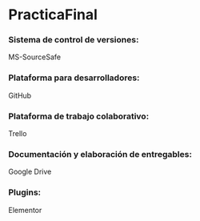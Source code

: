 # PracticaFinal
### Sistema de control de versiones:
MS-SourceSafe
### Plataforma para desarrolladores:
GitHub
### Plataforma de trabajo colaborativo:
Trello
### Documentación y elaboración de entregables:
Google Drive
### Plugins:
Elementor
